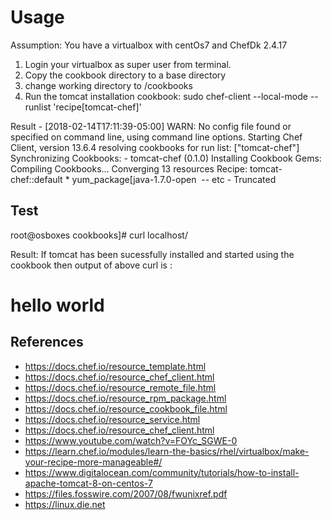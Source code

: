 # Usage

Assumption: You have a virtualbox with centOs7 and ChefDk 2.4.17

1) Login your virtualbox as super user from terminal.
2) Copy the cookbook directory to a base directory
3) change working directory to  <base dir>/cookbooks
4) Run the tomcat installation cookbook:
        sudo chef-client --local-mode --runlist 'recipe[tomcat-chef]'
 
 Result - 
       [2018-02-14T17:11:39-05:00] WARN: No config file found or specified on command line, using command line options.
       Starting Chef Client, version 13.6.4
       resolving cookbooks for run list: ["tomcat-chef"]
       Synchronizing Cookbooks:
      - tomcat-chef (0.1.0)
       Installing Cookbook Gems:
       Compiling Cookbooks...
      Converging 13 resources
           Recipe: tomcat-chef::default
                 * yum_package[java-1.7.0-open 
  -- etc - Truncated


## Test

root@osboxes cookbooks]# curl localhost/

Result:
If tomcat has been sucessfully installed and started using the cookbook then output of above curl is :
 
 <html>
  <body>
    <h1>hello world</h1>
  </body>
</html>

## References
* https://docs.chef.io/resource_template.html
* https://docs.chef.io/resource_chef_client.html
* https://docs.chef.io/resource_remote_file.html
* https://docs.chef.io/resource_rpm_package.html
* https://docs.chef.io/resource_cookbook_file.html
* https://docs.chef.io/resource_service.html
* https://docs.chef.io/resource_chef_client.html
* https://www.youtube.com/watch?v=FOYc_SGWE-0
* https://learn.chef.io/modules/learn-the-basics/rhel/virtualbox/make-your-recipe-more-manageable#/
* https://www.digitalocean.com/community/tutorials/how-to-install-apache-tomcat-8-on-centos-7
* https://files.fosswire.com/2007/08/fwunixref.pdf
* https://linux.die.net



